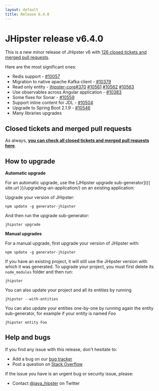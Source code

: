 ```yaml
---
layout: default
title: Release 6.4.0
---
```


JHipster release v6.4.0
==================

This is a new minor release of JHipster v6 with [126 closed tickets and merged pull requests](https://github.com/jhipster/generator-jhipster/issues?q=milestone%3A6.4.0+is%3Aclosed).

Here are the most significant ones:

- Redis support - [#10057](https://github.com/jhipster/generator-jhipster/pull/10057)
- Migration to native apache Kafka client - [#10379](https://github.com/jhipster/generator-jhipster/pull/10379)
- Read only entity - [jhipster-core#370](https://github.com/jhipster/jhipster-core/pull/370) [#10561](https://github.com/jhipster/generator-jhipster/pull/10561) [#10562](https://github.com/jhipster/generator-jhipster/pull/10562) [#10563](https://github.com/jhipster/generator-jhipster/pull/10563)
- Use observables across Angular application - [#10383](https://github.com/jhipster/generator-jhipster/pull/10383)
- Some fixes for Sonar - [#10559](https://github.com/jhipster/generator-jhipster/pull/10559)
- Support inline content for JDL - [#10504](https://github.com/jhipster/generator-jhipster/pull/10504)
- Upgrade to Spring Boot 2.1.9 - [#10546](https://github.com/jhipster/generator-jhipster/pull/10546)
- Many libraries upgrades

Closed tickets and merged pull requests
------------
As always, __[you can check all closed tickets and merged pull requests here](https://github.com/jhipster/generator-jhipster/issues?q=milestone%3A6.4.0+is%3Aclosed)__.

How to upgrade
------------

**Automatic upgrade**

For an automatic upgrade, use the [JHipster upgrade sub-generator]({{ site.url }}/upgrading-an-application/) on an existing application:

Upgrade your version of JHipster:

```
npm update -g generator-jhipster
```

And then run the upgrade sub-generator:

```
jhipster upgrade
```

**Manual upgrades**

For a manual upgrade, first upgrade your version of JHipster with:

```
npm update -g generator-jhipster
```

If you have an existing project, it will still use the JHipster version with which it was generated.
To upgrade your project, you must first delete its `node_modules` folder and then run:

```
jhipster
```

You can also update your project and all its entities by running

```
jhipster --with-entities
```

You can also update your entities one-by-one by running again the entity sub-generator, for example if your entity is named _Foo_

```
jhipster entity Foo
```

Help and bugs
--------------

If you find any issue with this release, don't hesitate to:

- Add a bug on our [bug tracker](https://github.com/jhipster/generator-jhipster/issues?state=open)
- Post a question on [Stack Overflow](http://stackoverflow.com/tags/jhipster/info)

If the issue you have is an urgent bug or security issue, please:

- Contact [@java_hipster](https://twitter.com/java_hipster) on Twitter
